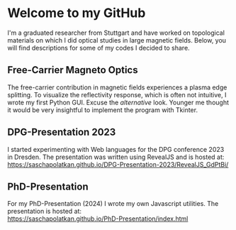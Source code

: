 # Welcome to my GitHub
I'm a graduated researcher from Stuttgart and have worked on topological materials on which I did optical studies in large magnetic fields. Below, you will find descriptions for some of my codes I decided to share.

## Free-Carrier Magneto Optics
The free-carrier contribution in magnetic fields experiences a plasma edge splitting. To visualize the reflectivity response, which is often not intuitive, I wrote my first Python GUI. Excuse the _alternative_ look. Younger me thought it would be very insightful to implement the program with Tkinter. 

## DPG-Presentation 2023
I started experimenting with Web languages for the DPG conference 2023 in Dresden. The presentation was written using RevealJS and is hosted at:  
https://saschapolatkan.github.io/DPG-Presentation-2023/RevealJS_GdPtBi/

## PhD-Presentation
For my PhD-Presentation (2024) I wrote my own Javascript utilities. The presentation is hosted at:  
https://saschapolatkan.github.io/PhD-Presentation/index.html

<!--
**SaschaPolatkan/SaschaPolatkan** is a ✨ _special_ ✨ repository because its `README.md` (this file) appears on your GitHub profile.

Here are some ideas to get you started:

- 🔭 I’m currently working on ...
- 🌱 I’m currently learning ...
- 👯 I’m looking to collaborate on ...
- 🤔 I’m looking for help with ...
- 💬 Ask me about ...
- 📫 How to reach me: ...
- 😄 Pronouns: ...
- ⚡ Fun fact: ...
-->
